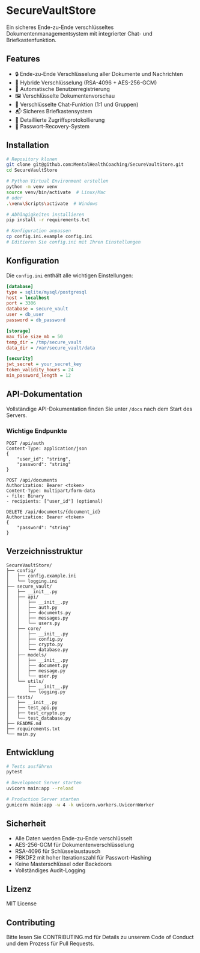 # SecureVaultStore

Ein sicheres Ende-zu-Ende verschlüsseltes Dokumentenmanagementsystem mit integrierter Chat- und Briefkastenfunktion.

## Features

- 🔒 Ende-zu-Ende Verschlüsselung aller Dokumente und Nachrichten
- 🔑 Hybride Verschlüsselung (RSA-4096 + AES-256-GCM)
- 👥 Automatische Benutzerregistrierung 
- 🖼️ Verschlüsselte Dokumentenvorschau
- 💬 Verschlüsselte Chat-Funktion (1:1 und Gruppen)
- 📬 Sicheres Briefkastensystem
- 📝 Detaillierte Zugriffsprotokollierung
- 🔄 Passwort-Recovery-System

## Installation

```bash
# Repository klonen
git clone git@github.com:MentalHealthCoaching/SecureVaultStore.git
cd SecureVaultStore

# Python Virtual Environment erstellen
python -m venv venv
source venv/bin/activate  # Linux/Mac
# oder
.\venv\Scripts\activate  # Windows

# Abhängigkeiten installieren
pip install -r requirements.txt

# Konfiguration anpassen
cp config.ini.example config.ini
# Editieren Sie config.ini mit Ihren Einstellungen
```

## Konfiguration

Die `config.ini` enthält alle wichtigen Einstellungen:

```ini
[database]
type = sqlite/mysql/postgresql
host = localhost
port = 3306
database = secure_vault
user = db_user
password = db_password

[storage]
max_file_size_mb = 50
temp_dir = /tmp/secure_vault
data_dir = /var/secure_vault/data

[security]
jwt_secret = your_secret_key
token_validity_hours = 24
min_password_length = 12
```

## API-Dokumentation

Vollständige API-Dokumentation finden Sie unter `/docs` nach dem Start des Servers.

### Wichtige Endpunkte

```http
POST /api/auth
Content-Type: application/json
{
    "user_id": "string",
    "password": "string"
}

POST /api/documents
Authorization: Bearer <token>
Content-Type: multipart/form-data
- file: Binary
- recipients: ["user_id"] (optional)

DELETE /api/documents/{document_id}
Authorization: Bearer <token>
{
    "password": "string"
}
```

## Verzeichnisstruktur

```
SecureVaultStore/
├── config/
│   ├── config.example.ini
│   └── logging.ini
├── secure_vault/
│   ├── __init__.py
│   ├── api/
│   │   ├── __init__.py
│   │   ├── auth.py
│   │   ├── documents.py
│   │   ├── messages.py
│   │   └── users.py
│   ├── core/
│   │   ├── __init__.py
│   │   ├── config.py
│   │   ├── crypto.py
│   │   └── database.py
│   ├── models/
│   │   ├── __init__.py
│   │   ├── document.py
│   │   ├── message.py
│   │   └── user.py
│   └── utils/
│       ├── __init__.py
│       └── logging.py
├── tests/
│   ├── __init__.py
│   ├── test_api.py
│   ├── test_crypto.py
│   └── test_database.py
├── README.md
├── requirements.txt
└── main.py
```

## Entwicklung

```bash
# Tests ausführen
pytest

# Development Server starten
uvicorn main:app --reload

# Production Server starten
gunicorn main:app -w 4 -k uvicorn.workers.UvicornWorker
```

## Sicherheit

- Alle Daten werden Ende-zu-Ende verschlüsselt
- AES-256-GCM für Dokumentenverschlüsselung
- RSA-4096 für Schlüsselaustausch
- PBKDF2 mit hoher Iterationszahl für Passwort-Hashing
- Keine Masterschlüssel oder Backdoors
- Vollständiges Audit-Logging

## Lizenz

MIT License

## Contributing

Bitte lesen Sie CONTRIBUTING.md für Details zu unserem Code of Conduct und dem Prozess für Pull Requests.
